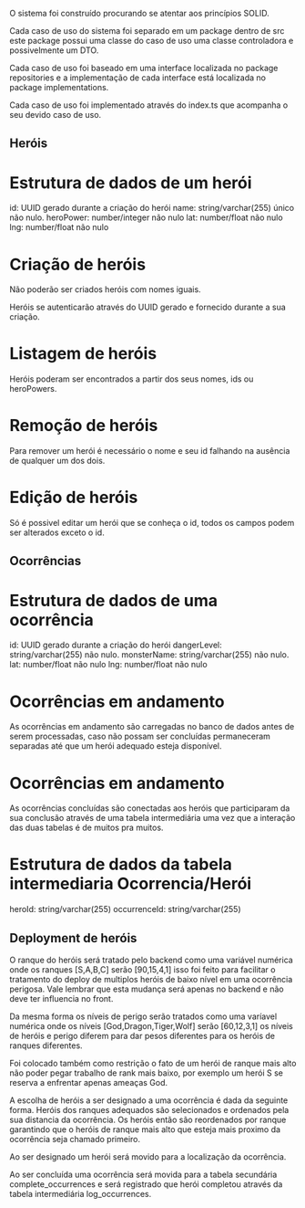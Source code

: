 O sistema foi construído procurando se atentar aos princípios SOLID.

Cada caso de uso do sistema foi separado em um package dentro de src este package possui uma classe do caso de uso uma classe controladora e possivelmente um DTO.

Cada caso de uso foi baseado em uma interface localizada no package repositories e a implementação de cada interface está localizada no package implementations.

Cada caso de uso foi implementado através do index.ts que acompanha o seu devido caso de uso.



## Heróis



# Estrutura de dados de um herói

id: UUID gerado durante a criação do herói
name: string/varchar(255) único não nulo.
heroPower: number/integer não nulo
lat: number/float não nulo
lng: number/float não nulo

# Criação de heróis

Não poderão ser criados heróis com nomes iguais.

Heróis se autenticarão através do UUID gerado e fornecido durante a sua criação.

# Listagem de heróis

Heróis poderam ser encontrados a partir dos seus nomes, ids ou heroPowers.

# Remoção de heróis

Para remover um herói é necessário o nome e seu id falhando na ausência de qualquer um dos dois.

# Edição de heróis

Só é possivel editar um herói que se conheça o id, todos os campos podem ser alterados exceto o id.



## Ocorrências



# Estrutura de dados de uma ocorrência

id: UUID gerado durante a criação do herói
dangerLevel: string/varchar(255) não nulo.
monsterName: string/varchar(255) não nulo.
lat: number/float não nulo
lng: number/float não nulo

# Ocorrências em andamento

As ocorrências em andamento são carregadas no banco de dados antes de serem processadas, caso não possam ser concluídas permaneceram separadas até que um herói adequado esteja disponível.

# Ocorrências em andamento

As ocorrências concluídas são conectadas aos heróis que participaram da sua conclusão através de uma tabela intermediária uma vez que a interação das duas tabelas é de muitos pra muitos.

# Estrutura de dados da tabela intermediaria Ocorrencia/Herói

heroId: string/varchar(255)
occurrenceId: string/varchar(255)



## Deployment de heróis



O ranque do heróis será tratado pelo backend como uma variável numérica onde os ranques [S,A,B,C] serão [90,15,4,1] isso foi feito para facilitar o tratamento do deploy de multiplos heróis de baixo nível em uma ocorrência perigosa. Vale lembrar que esta mudança será apenas no backend e não deve ter influencia no front.

Da mesma forma os níveis de perigo serão tratados como uma varíavel numérica onde os níveis [God,Dragon,Tiger,Wolf] serão [60,12,3,1] os níveis de heróis e perigo diferem para dar pesos diferentes para os heróis de ranques diferentes.

Foi colocado também como restrição o fato de um herói de ranque mais alto não poder pegar trabalho de rank mais baixo, por exemplo um herói S se reserva a enfrentar apenas ameaças God.

A escolha de heróis a ser designado a uma ocorrência é dada da seguinte forma.
Heróis dos ranques adequados são selecionados e ordenados pela sua distancia da ocorrência.
Os heróis então são reordenados por ranque garantindo que o heróis de ranque mais alto que esteja mais proximo da ocorrência seja chamado primeiro.

Ao ser designado um herói será movido para a localização da ocorrência.

Ao ser concluída uma ocorrência será movida para a tabela secundária complete_occurrences e será registrado que herói completou através da tabela intermediária log_occurrences.

